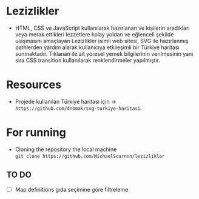 # Lezizlikler

- HTML, CSS ve JavaScript kullanılarak hazırlanan ve kişilerin aradıkları veya merak ettikleri lezzetlere kolay yoldan ve eğlenceli şekilde ulaşmasını amaçlayan Lezizlikler isimli web sitesi, SVG ile hazırlanmış pathlerden yardım alarak kullanıcıya etkileşimli bir Türkiye haritası sunmaktadır. Tıklanan ile ait yöresel yemek bilgilerinin verilmesinin yanı sıra CSS transition kullanılarak renklendirmeler yapılmıştır. 

# Resources

- Projede kullanılan Türkiye haritası için -> `https://github.com/dnomak/svg-turkiye-haritasi`.

# For running

- Cloning the repository the local machine<br>
`git clone https://github.com/MichaelScarnnn/lezizlikler`

## TO DO

- [ ] Map definitions gıda seçimine göre filtreleme